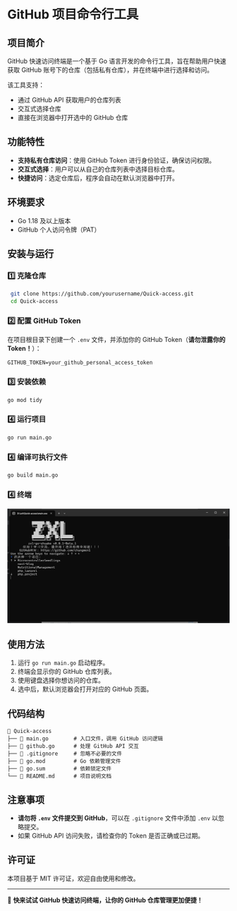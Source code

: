 # GitHub 项目命令行工具

## 项目简介
GitHub 快速访问终端是一个基于 Go 语言开发的命令行工具，旨在帮助用户快速获取 GitHub 账号下的仓库（包括私有仓库），并在终端中进行选择和访问。

该工具支持：
- 通过 GitHub API 获取用户的仓库列表
- 交互式选择仓库
- 直接在浏览器中打开选中的 GitHub 仓库

## 功能特性
- **支持私有仓库访问**：使用 GitHub Token 进行身份验证，确保访问权限。
- **交互式选择**：用户可以从自己的仓库列表中选择目标仓库。
- **快捷访问**：选定仓库后，程序会自动在默认浏览器中打开。

## 环境要求
- Go 1.18 及以上版本
- GitHub 个人访问令牌（PAT）

## 安装与运行
### 1️⃣ 克隆仓库
```sh
 git clone https://github.com/yourusername/Quick-access.git
 cd Quick-access
```

### 2️⃣ 配置 GitHub Token
在项目根目录下创建一个 `.env` 文件，并添加你的 GitHub Token（**请勿泄露你的 Token！**）：
```env
GITHUB_TOKEN=your_github_personal_access_token
```

### 3️⃣ 安装依赖
```sh
go mod tidy
```

### 4️⃣ 运行项目
```sh
go run main.go
```

### 4️⃣ 编译可执行文件
```sh
go build main.go
```

### 4️⃣ 终端
![img.png](img.png)

## 使用方法
1. 运行 `go run main.go` 启动程序。
2. 终端会显示你的 GitHub 仓库列表。
3. 使用键盘选择你想访问的仓库。
4. 选中后，默认浏览器会打开对应的 GitHub 页面。

## 代码结构
```plaintext
📂 Quick-access
├── 📄 main.go        # 入口文件，调用 GitHub 访问逻辑
├── 📄 github.go      # 处理 GitHub API 交互
├── 📄 .gitignore     # 忽略不必要的文件
├── 📄 go.mod         # Go 依赖管理文件
├── 📄 go.sum         # 依赖锁定文件
└── 📄 README.md      # 项目说明文档
```

## 注意事项
- **请勿将 `.env` 文件提交到 GitHub**，可以在 `.gitignore` 文件中添加 `.env` 以忽略提交。
- 如果 GitHub API 访问失败，请检查你的 Token 是否正确或已过期。

## 许可证
本项目基于 MIT 许可证，欢迎自由使用和修改。

---

🚀 **快来试试 GitHub 快速访问终端，让你的 GitHub 仓库管理更加便捷！**